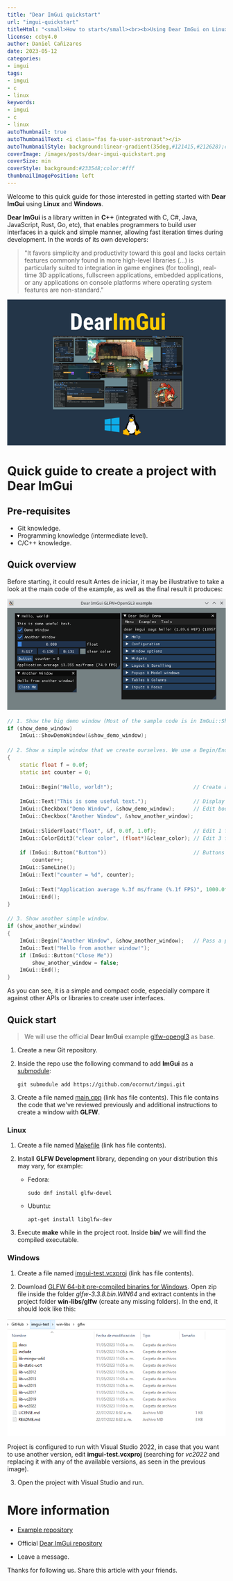 ```yaml
---
title: "Dear ImGui quickstart"
url: "imgui-quickstart"
titleHtml: "<small>How to start</small><br><b>Using Dear ImGui on Linux/Windows</b>"
license: ccby4.0
author: Daniel Cañizares
date: 2023-05-12
categories:
- imgui
tags:
- imgui
- c
- linux
keywords:
- imgui
- c
- linux
autoThumbnail: true
autoThumbnailText: <i class="fas fa-user-astronaut"></i>
autoThumbnailStyle: background:linear-gradient(35deg,#121415,#212628);color:#ffcc00;
coverImage: /images/posts/dear-imgui-quickstart.png
coverSize: min
coverStyle: background:#233548;color:#fff
thumbnailImagePosition: left
---
```


Welcome to this quick guide for those interested in getting started with **Dear ImGui** using **Linux** and **Windows**.
<!--more-->

**Dear ImGui** is a library written in **C++** (integrated with C, C#, Java, JavaScript, Rust, Go, etc), that enables programmers to build user interfaces in a quick and simple manner, allowing fast iteration times during development. In the words of its own developers:

> "It favors simplicity and productivity toward this goal and lacks certain features commonly found in more high-level libraries (...) is particularly suited to integration in game engines (for tooling), real-time 3D applications, fullscreen applications, embedded applications, or any applications on console platforms where operating system features are non-standard."

![dear imgui linux windows](/images/posts/dear-imgui-quickstart.png)

# Quick guide to create a project with Dear ImGui

## Pre-requisites

* Git knowledge.
* Programming knowledge (intermediate level).
* C/C++ knowledge.

## Quick overview

Before starting, it could result  Antes de iniciar, it may be illustrative to take a look at the main code of the example, as well as the final result it produces:

![dear imgui linux windows](/images/posts/dear-imgui-quickstart-demo.png)

```cpp
// 1. Show the big demo window (Most of the sample code is in ImGui::ShowDemoWindow()! You can browse its code to learn more about Dear ImGui!).
if (show_demo_window)
    ImGui::ShowDemoWindow(&show_demo_window);

// 2. Show a simple window that we create ourselves. We use a Begin/End pair to create a named window.
{
    static float f = 0.0f;
    static int counter = 0;

    ImGui::Begin("Hello, world!");                          // Create a window called "Hello, world!" and append into it.

    ImGui::Text("This is some useful text.");               // Display some text (you can use a format strings too)
    ImGui::Checkbox("Demo Window", &show_demo_window);      // Edit bools storing our window open/close state
    ImGui::Checkbox("Another Window", &show_another_window);

    ImGui::SliderFloat("float", &f, 0.0f, 1.0f);            // Edit 1 float using a slider from 0.0f to 1.0f
    ImGui::ColorEdit3("clear color", (float*)&clear_color); // Edit 3 floats representing a color

    if (ImGui::Button("Button"))                            // Buttons return true when clicked (most widgets return true when edited/activated)
        counter++;
    ImGui::SameLine();
    ImGui::Text("counter = %d", counter);

    ImGui::Text("Application average %.3f ms/frame (%.1f FPS)", 1000.0f / io.Framerate, io.Framerate);
    ImGui::End();
}

// 3. Show another simple window.
if (show_another_window)
{
    ImGui::Begin("Another Window", &show_another_window);   // Pass a pointer to our bool variable (the window will have a closing button that will clear the bool when clicked)
    ImGui::Text("Hello from another window!");
    if (ImGui::Button("Close Me"))
        show_another_window = false;
    ImGui::End();
}
```  

As you can see, it is a simple and compact code, especially compare it against other APIs or libraries to create user interfaces.


## Quick start

> We will use the official **Dear ImGui** example [glfw-opengl3](https://github.com/ocornut/imgui/tree/master/examples/example_glfw_opengl3) as base.

1. Create a new Git repository.

2. Inside the repo use the following command to add **ImGui** as a [submodule](https://git-scm.com/book/en/v2/Git-Tools-Submodules):

   ```
   git submodule add https://github.com/ocornut/imgui.git 
   ```

3. Create a file named [main.cpp](https://raw.githubusercontent.com/dacanizares/imgui-test/master/main.cpp) (link has file contents). This file contains the code that we've reviewed previously and additional instructions to create a window with **GLFW**.

### Linux

1. Create a file named [Makefile](https://raw.githubusercontent.com/dacanizares/imgui-test/master/Makefile) (link has file contents).

2. Install **GLFW Development** library, depending on your distribution this may vary, for example:

   * Fedora:

     ```
     sudo dnf install glfw-devel     
     ```

   * Ubuntu:

     ```
     apt-get install libglfw-dev     
     ```

3. Execute **make** while in the project root. Inside **bin/** we will find the compiled executable.

### Windows

1. Create a file named [imgui-test.vcxproj](https://github.com/dacanizares/imgui-test/blob/master/imgui-test.vcxproj) (link has file contents).

2. Download [GLFW 64-bit pre-compiled binaries for Windows](https://github.com/glfw/glfw/releases/download/3.3.8/glfw-3.3.8.bin.WIN64.zip). Open zip file inside the folder *glfw-3.3.8.bin.WIN64* and extract contents in the project folder **win-libs/glfw**  (create any missing folders). In the end, it should look like this:

![project library folder](https://raw.githubusercontent.com/dacanizares/imgui-test/master/.images/glfw-folder.png)

Project is configured to run with Visual Studio 2022, in case that you want to use another version, edit **imgui-test.vcxproj** (searching for *vc2022* and replacing it with any of the available versions, as seen in the previous image).

3. Open the project with Visual Studio and run.

# More information

* [Example repository](https://github.com/dacanizares/imgui-test)

* Official [Dear ImGui repository](https://github.com/ocornut/imgui)

* Leave a message.

Thanks for following us. Share this article with your friends. 
